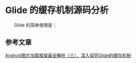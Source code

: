 # Glide 的缓存机制源码分析

　　Glide 的简单使用是：




## 参考文章
[Android图片加载框架最全解析（三），深入探究Glide的缓存机制](https://blog.csdn.net/guolin_blog/article/details/54895665)


































